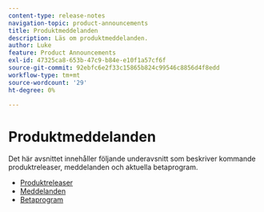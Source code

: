 ```yaml
---
content-type: release-notes
navigation-topic: product-announcements
title: Produktmeddelanden
description: Läs om produktmeddelanden.
author: Luke
feature: Product Announcements
exl-id: 47325ca8-653b-47c9-b84e-e10f1a57cf6f
source-git-commit: 92ebfc6e2f33c15865b824c99546c8856d4f8edd
workflow-type: tm+mt
source-wordcount: '29'
ht-degree: 0%

---
```


# Produktmeddelanden

Det här avsnittet innehåller följande underavsnitt som beskriver kommande produktreleaser, meddelanden och aktuella betaprogram.

* [Produktreleaser](../product-announcements/product-releases/product-releases.md)
* [Meddelanden](../product-announcements/announcements/announcements.md)
* [Betaprogram](../product-announcements/betas/betas.md)

